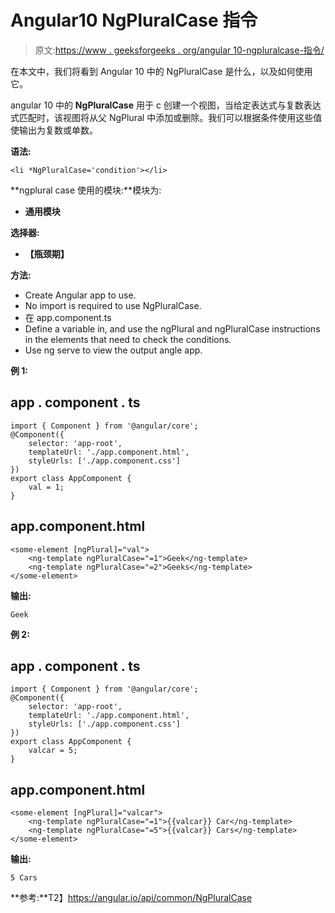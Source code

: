 # Angular10 NgPluralCase 指令

> 原文:[https://www . geeksforgeeks . org/angular 10-ngpluralcase-指令/](https://www.geeksforgeeks.org/angular10-ngpluralcase-directive/)

在本文中，我们将看到 Angular 10 中的 NgPluralCase 是什么，以及如何使用它。

angular 10 中的 **NgPluralCase** 用于 c 创建一个视图，当给定表达式与复数表达式匹配时，该视图将从父 NgPlural 中添加或删除。我们可以根据条件使用这些值使输出为复数或单数。

**语法:**

```
<li *NgPluralCase='condition'></li>
```

**ngplural case 使用的模块:**模块为:

*   **通用模块**

**选择器:**

*   **【瓶颈期】**

**方法:**

*   Create Angular app to use.
*   No import is required to use NgPluralCase.
*   在 app.component.ts
*   Define a variable in, and use the ngPlural and ngPluralCase instructions in the elements that need to check the conditions.
*   Use ng serve to view the output angle app.

**例 1:**

## app . component . ts

```
import { Component } from '@angular/core';
@Component({
    selector: 'app-root',
    templateUrl: './app.component.html',
    styleUrls: ['./app.component.css']
})
export class AppComponent {
    val = 1;
}
```

## app.component.html

```
<some-element [ngPlural]="val">
    <ng-template ngPluralCase="=1">Geek</ng-template>
    <ng-template ngPluralCase="=2">Geeks</ng-template>
</some-element>
```

**输出:**

```
Geek
```

**例 2:**

## app . component . ts

```
import { Component } from '@angular/core';
@Component({
    selector: 'app-root',
    templateUrl: './app.component.html',
    styleUrls: ['./app.component.css']
})
export class AppComponent {
    valcar = 5;
}
```

## app.component.html

```
<some-element [ngPlural]="valcar">
    <ng-template ngPluralCase="=1">{{valcar}} Car</ng-template>
    <ng-template ngPluralCase="=5">{{valcar}} Cars</ng-template>
</some-element>
```

**输出:**

```
5 Cars
```

**参考:**T2】https://angular.io/api/common/NgPluralCase